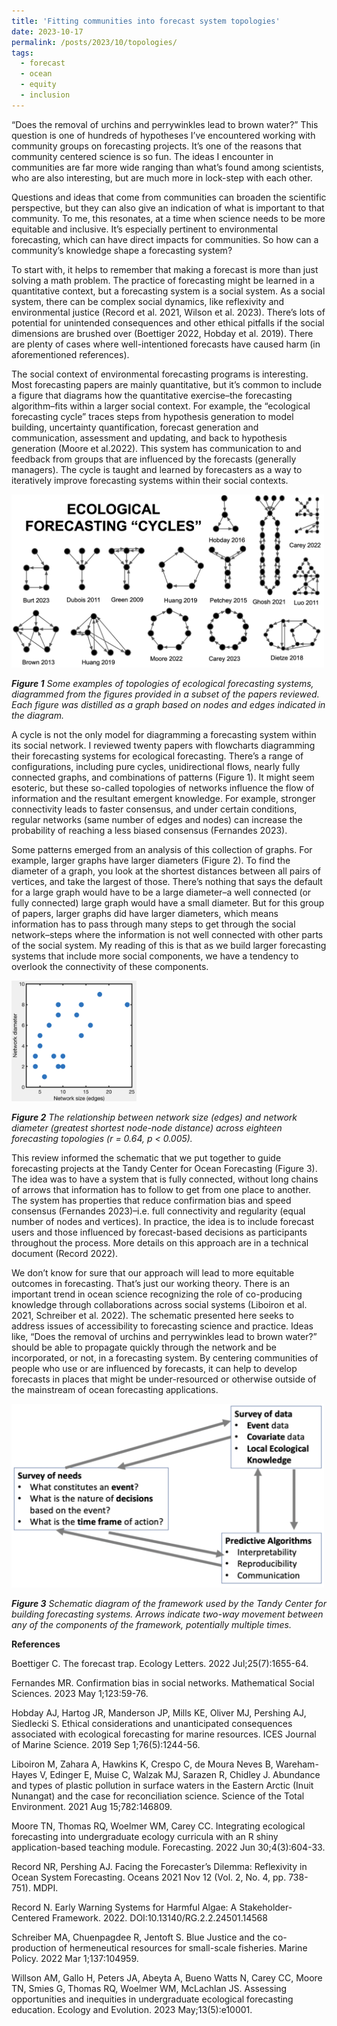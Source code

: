 ```yaml
---
title: 'Fitting communities into forecast system topologies'
date: 2023-10-17
permalink: /posts/2023/10/topologies/
tags:
  - forecast
  - ocean
  - equity
  - inclusion
---
```



“Does the removal of urchins and perrywinkles lead to brown water?” This question is one of hundreds of hypotheses I’ve encountered working with community groups on forecasting projects. It’s one of the reasons that community centered science is so fun. The ideas I encounter in communities are far more wide ranging than what’s found among scientists, who are also interesting, but are much more in lock-step with each other.

Questions and ideas that come from communities can broaden the scientific perspective, but they can also give an indication of what is important to that community. To me, this resonates, at a time when science needs to be more equitable and inclusive. It’s especially pertinent to environmental forecasting, which can have direct impacts for communities. So how can a community’s knowledge shape a forecasting system?

To start with, it helps to remember that making a forecast is more than just solving a math problem. The practice of forecasting might be learned in a quantitative context, but a forecasting system is a social system. As a social system, there can be complex social dynamics, like reflexivity and environmental justice (Record et al. 2021, Wilson et al. 2023). There’s lots of potential for unintended consequences and other ethical pitfalls if the social dimensions are brushed over (Boettiger 2022, Hobday et al. 2019). There are plenty of cases where well-intentioned forecasts have caused harm (in aforementioned references).

The social context of environmental forecasting programs is interesting. Most forecasting papers are mainly quantitative, but it’s common to include a figure that diagrams how the quantitative exercise–the forecasting algorithm–fits within a larger social context. For example, the “ecological forecasting cycle” traces steps from hypothesis generation to model building, uncertainty quantification, forecast generation and communication, assessment and updating, and back to hypothesis generation (Moore et al.2022). This system has communication to and feedback from groups that are influenced by the forecasts (generally managers). The cycle is taught and learned by forecasters as a way to iteratively improve forecasting systems within their social contexts.

<img src="/images/CyclesFig1.png" width="500"/>

_**Figure 1** Some examples of topologies of ecological forecasting systems, diagrammed from the figures provided in a subset of the papers reviewed. Each figure was distilled as a graph based on nodes and edges indicated in the diagram._

A cycle is not the only model for diagramming a forecasting system within its social network. I reviewed twenty papers with flowcharts diagramming their forecasting systems for ecological forecasting. There’s a range of configurations, including pure cycles, unidirectional flows, nearly fully connected graphs, and combinations of patterns (Figure 1). It might seem esoteric, but these so-called topologies of networks influence the flow of information and the resultant emergent knowledge. For example, stronger connectivity leads to faster consensus, and under certain conditions, regular networks (same number of edges and nodes) can increase the probability of reaching a less biased consensus (Fernandes 2023).

Some patterns emerged from an analysis of this collection of graphs. For example, larger graphs have larger diameters (Figure 2). To find the diameter of a graph, you look at the shortest distances between all pairs of vertices, and take the largest of those. There’s nothing that says the default for a large graph would have to be a large diameter–a well connected (or fully connected) large graph would have a small diameter. But for this group of papers, larger graphs did have larger diameters, which means information has to pass through many steps to get through the social network–steps where the information is not well connected with other parts of the social system. My reading of this is that as we build larger forecasting systems that include more social components, we have a tendency to overlook the connectivity of these components. 

<img src="/images/CyclesFig2.png" width="200"/>

_**Figure 2** The relationship between network size (edges) and network diameter (greatest shortest node-node distance) across eighteen forecasting topologies (r = 0.64, p < 0.005)._

This review informed the schematic that we put together to guide forecasting projects at the Tandy Center for Ocean Forecasting (Figure 3). The idea was to have a system that is fully connected, without long chains of arrows that information has to follow to get from one place to another. The system has properties that reduce confirmation bias and speed consensus (Fernandes 2023)–i.e. full connectivity and regularity (equal number of nodes and vertices). In practice, the idea is to include forecast users and those influenced by forecast-based decisions as participants throughout the process. More details on this approach are in a technical document (Record 2022). 

We don’t know for sure that our approach will lead to more equitable outcomes in forecasting. That’s just our working theory. There is an important trend in ocean science recognizing the role of co-producing knowledge through collaborations across social systems (Liboiron et al. 2021, Schreiber et al. 2022). The schematic presented here seeks to address issues of accessibility to forecasting science and practice. Ideas like, “Does the removal of urchins and perrywinkles lead to brown water?” should be able to propagate quickly through the network and be incorporated, or not, in a forecasting system. By centering communities of people who use or are influenced by forecasts, it can help to develop forecasts in places that might be under-resourced or otherwise outside of the mainstream of ocean forecasting applications. 

<img src="/images/CyclesFig3.png" width="500"/>

_**Figure 3** Schematic diagram of the framework used by the Tandy Center for building forecasting systems. Arrows indicate two-way movement between any of the components of the framework, potentially multiple times._

**References**

Boettiger C. The forecast trap. Ecology Letters. 2022 Jul;25(7):1655-64.

Fernandes MR. Confirmation bias in social networks. Mathematical Social Sciences. 2023 May 1;123:59-76.

Hobday AJ, Hartog JR, Manderson JP, Mills KE, Oliver MJ, Pershing AJ, Siedlecki S. Ethical considerations and unanticipated consequences associated with ecological forecasting for marine resources. ICES Journal of Marine Science. 2019 Sep 1;76(5):1244-56.

Liboiron M, Zahara A, Hawkins K, Crespo C, de Moura Neves B, Wareham-Hayes V, Edinger E, Muise C, Walzak MJ, Sarazen R, Chidley J. Abundance and types of plastic pollution in surface waters in the Eastern Arctic (Inuit Nunangat) and the case for reconciliation science. Science of the Total Environment. 2021 Aug 15;782:146809.

Moore TN, Thomas RQ, Woelmer WM, Carey CC. Integrating ecological forecasting into undergraduate ecology curricula with an R shiny application-based teaching module. Forecasting. 2022 Jun 30;4(3):604-33.

Record NR, Pershing AJ. Facing the Forecaster’s Dilemma: Reflexivity in Ocean System Forecasting. Oceans 2021 Nov 12 (Vol. 2, No. 4, pp. 738-751). MDPI.

Record N. Early Warning Systems for Harmful Algae: A Stakeholder-Centered Framework. 2022. DOI:10.13140/RG.2.2.24501.14568

Schreiber MA, Chuenpagdee R, Jentoft S. Blue Justice and the co-production of hermeneutical resources for small-scale fisheries. Marine Policy. 2022 Mar 1;137:104959.

Willson AM, Gallo H, Peters JA, Abeyta A, Bueno Watts N, Carey CC, Moore TN, Smies G, Thomas RQ, Woelmer WM, McLachlan JS. Assessing opportunities and inequities in undergraduate ecological forecasting education. Ecology and Evolution. 2023 May;13(5):e10001.

